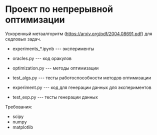 # Проект по непрерывной оптимизации

Ускоренный метаалгоритм (https://arxiv.org/pdf/2004.08691.pdf) для седловых задач.


* experiments_*.ipynb --- эксперименты

* oracles.py --- код оракулов
* optimization.py --- методы оптимизации
* test_algs.py --- тесты работоспособности методов оптимизации
* experiment.py --- код для генерации данных для экспериментов
* test_exp.py --- тесты генерации данных


Требования:
* scipy
* numpy
* matplotlib
